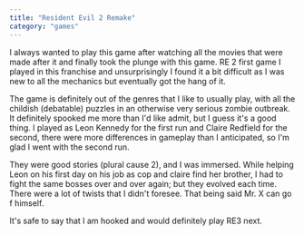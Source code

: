 ```yaml
---
title: "Resident Evil 2 Remake"
category: "games"
---
```

I always wanted to play this game after watching all the movies that were made after it and finally took the plunge with this game. RE 2 first game I played in this franchise and unsurprisingly I found it a bit difficult as I was new to all the mechanics but eventually got the hang of it.

The game is definitely out of the genres that I like to usually play, with all the childish (debatable) puzzles in an otherwise very serious zombie outbreak. It definitely spooked me more than I'd like admit, but I guess it's a good thing. I played as Leon Kennedy for the first run and Claire Redfield for the second, there were more differences in gameplay than I anticipated, so I'm glad I went with the second run. 

They were good stories (plural cause 2), and I was immersed. While helping Leon on his first day on his job as cop and claire find her brother, I had to fight the same bosses over and over again; but they evolved each time. There were a lot of twists that I didn't foresee. That being said Mr. X can go f himself.

It's safe to say that I am hooked and would definitely play RE3 next. 
